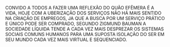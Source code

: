 CONVIDO A TODOS A FAZER UMA REFLEXÃO DO QUÃO EFÊMERA É A VIDA, HOJE COM A UBERIZAÇÃO DOS SERVIÇOS NÃO HÁ MAIS SENTIDO NA CRIAÇÃO DE EMPREGOS, JA QUE A BUSCA POR UM SERVIÇO PRÁTICO E ÚNICO PODE SER COMPRADO, SEGUNDO ZIGMUND BAUMAN A SOCIEDADE LÍQUIDA TENDE A CADA VEZ MAIS DESPREZAR OS SISTEMAS SOCIAIS COMUNS HUMANOS PARA UMA SUPOSTA ISOLAÇÃO DO SER EM SEU MUNDO CADA VEZ MAIS VIRTUAL E SEQUENCIADO.
